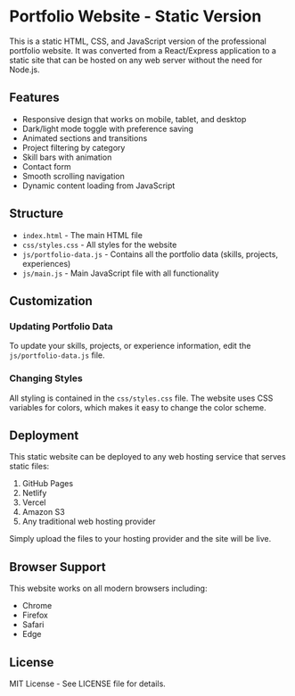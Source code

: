 # Portfolio Website - Static Version

This is a static HTML, CSS, and JavaScript version of the professional portfolio website. It was converted from a React/Express application to a static site that can be hosted on any web server without the need for Node.js.

## Features

- Responsive design that works on mobile, tablet, and desktop
- Dark/light mode toggle with preference saving
- Animated sections and transitions
- Project filtering by category
- Skill bars with animation
- Contact form
- Smooth scrolling navigation
- Dynamic content loading from JavaScript

## Structure

- `index.html` - The main HTML file
- `css/styles.css` - All styles for the website
- `js/portfolio-data.js` - Contains all the portfolio data (skills, projects, experiences)
- `js/main.js` - Main JavaScript file with all functionality

## Customization

### Updating Portfolio Data

To update your skills, projects, or experience information, edit the `js/portfolio-data.js` file.

### Changing Styles

All styling is contained in the `css/styles.css` file. The website uses CSS variables for colors, which makes it easy to change the color scheme.

## Deployment

This static website can be deployed to any web hosting service that serves static files:

1. GitHub Pages
2. Netlify
3. Vercel
4. Amazon S3
5. Any traditional web hosting provider

Simply upload the files to your hosting provider and the site will be live.

## Browser Support

This website works on all modern browsers including:

- Chrome
- Firefox
- Safari
- Edge

## License

MIT License - See LICENSE file for details.